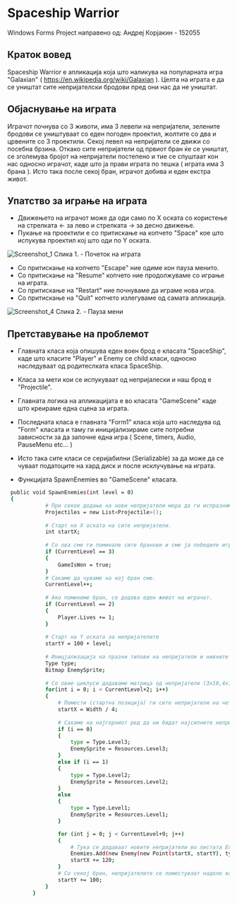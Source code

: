 # Spaceship Warrior
Windows Forms Project направено од: Андреј Корјакин - 152055

## Краток вовед

Spaceship Warrior е апликација која што наликува на популарната игра "Galaxian" ( https://en.wikipedia.org/wiki/Galaxian ). 
Целта на играта е да се уништат сите непријателски бродови пред они нас да не уништат.

## Објаснување на играта
Играчот почнува со 3 животи, има 3 левели на непријатели, зелените бродови се уништуваат со еден погоден проектил, жолтите со два и црвените со 3 проектили. Секој левел на непријатели се движи со посебна брзина. Откако сите непријатели од првиот бран ќе се уништат, се зголемува бројот на непријатели постепено и тие се спуштаат кон нас односно играчот, каде што ја прави играта по тешка ( играта има 3 брана ). Исто така после секој бран, играчот добива и еден екстра живот.


## Упатство за играње на играта
- Движењето на играчот може да оди само по Х оската со користење на стрелката <- за лево и стрелката -> за десно движење.
- Пукање на проектили е со притискање на копчето "Space" кое што испукува проектил кој што оди по Y оската.



![Screenshot_1](https://user-images.githubusercontent.com/61660338/175830037-f14ccae6-fc45-4d8e-9caf-09f90e22a2b0.png)
 Слика 1. - Почеток на играта


- Со притискање на копчето "Escape" ние одиме кон пауза менито. 
- Со притискање на "Resume" копчето ние продолжуваме со играње на играта.
- Со притискање на "Restart" ние почнуваме да играме нова игра.
- Со притискање на "Quit" копчето излегуваме од самата апликација.

![Screenshot_4](https://user-images.githubusercontent.com/61660338/175830487-3027a4fc-1e46-4ee9-b205-fa808dbb8ca4.png)
 Слика 2. - Пауза мени
 
 ## Претставување на проблемот
 - Главната класа која опишува еден воен брод е класата "SpaceShip", каде што класите "Player" и Enemy се child класи, односно наследуваат од родитеслката класа SpaceShip.
 - Класа за мети кои се испукуваат од непријалески и наш брод е "Projectile".
 - Главната логика на апликацијата е во класата "GameScene" каде што креираме една сцена за играта.
 - Последната класа е главната "Form1" класа која што наследува од "Form" класата и таму ги иницијализираме сите потребни зависности за да започне една игра ( Scene, timers, Audio, PauseMenu etc... )
 - Исто така сите класи се серијабилни (Serializable) за да може да се чуваат податоците на хард диск и после исклучување на играта.
 
 - Функцијата SpawnEnemies во "GameScene" класата.
 
```sh
 public void SpawnEnemies(int level = 0)
 { 
            # При секое додање на нови непријатели мора да ги испразниме сите проектили, бидејќи може да се најдат проектили кои што сме ги испукале после уништување на сите непријатели.
            Projectiles = new List<Projectile>();
            
            # Старт на Х оската на сите непријатели.
            int startX;
            
            # Со ова сме ги поминале сите бранови и сме ја победиле играта!
            if (CurrentLevel == 3)
            {
                GameIsWon = true;
            }
            # Сакаме да чуваме на кој бран сме.
            CurrentLevel++;
            
            # Ако поминеме бран, се додава еден живот на играчот.
            if (CurrentLevel == 2)
            {
                Player.Lives += 1;
            }
            
            # Старт на Y оската за непријателите
            startY = 100 + level;
            
            # Иницјализација на празни типови на непријатели и нивните слики односно Sprite
            Type type;
            Bitmap EnemySprite;
            
            # Со овие циклуси додаваме матрица од непријатели (3x10,4x11,5x12)
            for(int i = 0; i < CurrentLevel+2; i++)
            {
                # Помести (стартна позиција) ги сите непријатели на четвртина од екранот од лево кон десно. ( 0 + ширина на екранот / 4 )
                startX = Width / 4;
                
                # Сакаме на најгорниот ред да ни бидат најсилните непријатели и како што се поместуваме кон играчот се полесни се додаваат.
                if (i == 0)
                {
                    type = Type.Level3;
                    EnemySprite = Resources.Level3;
                }
                else if (i == 1)
                {
                    type = Type.Level2;
                    EnemySprite = Resources.Level2;
                }
                else
                {
                    type = Type.Level1;
                    EnemySprite = Resources.Level1;
                }

                for (int j = 0; j < CurrentLevel+9; j++)
                {
                    # Тука се додаваат новите непријатели во листата Enemies
                    Enemies.Add(new Enemy(new Point(startX, startY), type ,EnemySprite));
                    startX += 120;
                }
                # Со секој бран, непријателите се поместуваат надоле кон играчот за 100 пиксели.
                startY += 100;
            }
        }
```

